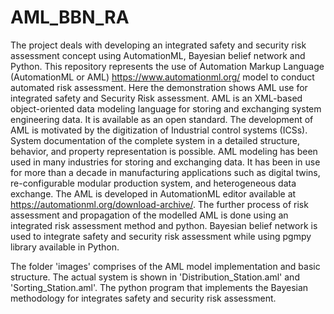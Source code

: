 # AML_BBN_RA
The project deals with developing an integrated safety and security risk assessment concept using AutomationML, Bayesian belief network and Python. This repository represents the use of Automation Markup Language (AutomationML or AML) https://www.automationml.org/ model to conduct automated risk assessment. Here the demonstration shows AML use for integrated safety and Security Risk assessment. AML is an XML-based object-oriented data modeling language for storing and exchanging system engineering data. It is available as an open standard. The development of AML is motivated by the digitization of Industrial control systems (ICSs). System documentation of the complete system in a detailed structure, behavior, and property representation is possible. AML modeling has been used in many industries for storing and exchanging data. It has been in use for more than a decade in manufacturing applications such as digital twins, re-configurable modular production system, and heterogeneous data exchange. The AML is developed in AutomationML editor available at https://automationml.org/download-archive/. The further process of risk assessment and propagation of the modelled AML is done using an integrated risk assessment method and python. Bayesian belief network is used to integrate safety and security risk assessment while using pgmpy library available in Python.

The folder 'images' comprises of the AML model implementation and basic structure. The actual system is shown in 'Distribution_Station.aml' and 'Sorting_Station.aml'. The python program that implements the Bayesian methodology for integrates safety and security risk assessment.

